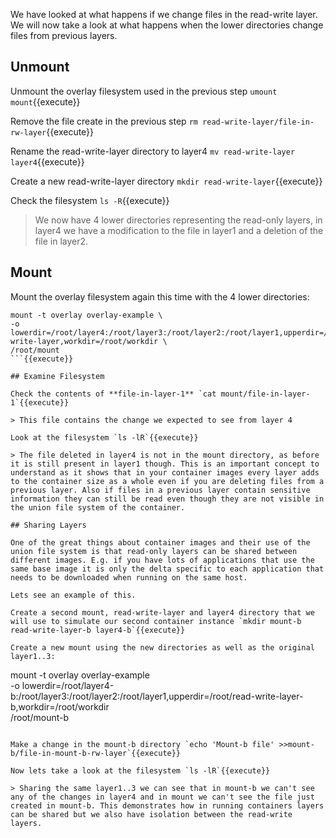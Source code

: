 We have looked at what happens if we change files in the read-write layer. We will now take a look at what happens when the lower directories change files from previous layers.

## Unmount

Unmount the overlay filesystem used in the previous step `umount mount`{{execute}}

Remove the file create in the previous step `rm read-write-layer/file-in-rw-layer`{{execute}}

Rename the read-write-layer directory to layer4 `mv read-write-layer layer4`{{execute}}

Create a new read-write-layer directory `mkdir read-write-layer`{{execute}}

Check the filesystem `ls -R`{{execute}}

> We now have 4 lower directories representing the read-only layers, in layer4 we have a modification to the file in layer1 and a deletion of the file in layer2.

## Mount

Mount the overlay filesystem again this time with the 4 lower directories:

```
mount -t overlay overlay-example \
-o lowerdir=/root/layer4:/root/layer3:/root/layer2:/root/layer1,upperdir=/root/read-write-layer,workdir=/root/workdir \
/root/mount
```{{execute}}

## Examine Filesystem

Check the contents of **file-in-layer-1** `cat mount/file-in-layer-1`{{execute}}

> This file contains the change we expected to see from layer 4

Look at the filesystem `ls -lR`{{execute}}

> The file deleted in layer4 is not in the mount directory, as before it is still present in layer1 though. This is an important concept to understand as it shows that in your container images every layer adds to the container size as a whole even if you are deleting files from a previous layer. Also if files in a previous layer contain sensitive information they can still be read even though they are not visible in the union file system of the container.

## Sharing Layers

One of the great things about container images and their use of the union file system is that read-only layers can be shared between different images. E.g. if you have lots of applications that use the same base image it is only the delta specific to each application that needs to be downloaded when running on the same host.

Lets see an example of this.

Create a second mount, read-write-layer and layer4 directory that we will use to simulate our second container instance `mkdir mount-b read-write-layer-b layer4-b`{{execute}}

Create a new mount using the new directories as well as the original layer1..3:

```
mount -t overlay overlay-example \
-o lowerdir=/root/layer4-b:/root/layer3:/root/layer2:/root/layer1,upperdir=/root/read-write-layer-b,workdir=/root/workdir \
/root/mount-b
```{{execute}}

Make a change in the mount-b directory `echo 'Mount-b file' >>mount-b/file-in-mount-b-rw-layer`{{execute}}

Now lets take a look at the filesystem `ls -lR`{{execute}}

> Sharing the same layer1..3 we can see that in mount-b we can't see any of the changes in layer4 and in mount we can't see the file just created in mount-b. This demonstrates how in running containers layers can be shared but we also have isolation between the read-write layers.